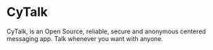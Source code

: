 # CyTalk
CyTalk, is an Open Source, reliable, secure and anonymous centered messaging app. Talk whenever you want with anyone.
